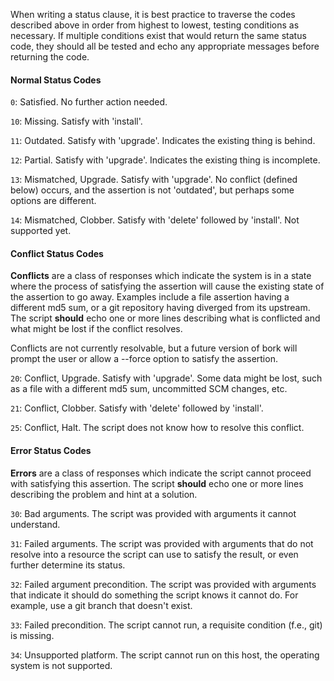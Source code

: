 When writing a status clause, it is best practice to traverse the codes described above in order from highest to lowest, testing conditions as necessary.  If multiple conditions exist that would return the same status code, they should all be tested and echo any appropriate messages before returning the code.

#### Normal Status Codes

`0`: Satisfied.  No further action needed.

`10`: Missing.  Satisfy with 'install'.

`11`: Outdated.  Satisfy with 'upgrade'.  Indicates the existing thing is behind.

`12`: Partial.  Satisfy with 'upgrade'.  Indicates the existing thing is incomplete.

`13`: Mismatched, Upgrade.  Satisfy with 'upgrade'.  No conflict (defined below) occurs, and the assertion is not 'outdated', but perhaps some options are different.

`14`: Mismatched, Clobber.  Satisfy with 'delete' followed by 'install'.  Not supported yet.

#### Conflict Status Codes

**Conflicts** are a class of responses which indicate the system is in a state where the process of satisfying the assertion will cause the existing state of the assertion to go away.  Examples include a file assertion having a different md5 sum, or a git repository having diverged from its upstream.  The script **should** echo one or more lines describing what is conflicted and what might be lost if the conflict resolves.

Conflicts are not currently resolvable, but a future version of bork will prompt the user or allow a --force option to satisfy the assertion.

`20`: Conflict, Upgrade.  Satisfy with 'upgrade'.  Some data might be lost, such as a file with a different md5 sum, uncommitted SCM changes, etc.

`21`: Conflict, Clobber.  Satisfy with 'delete' followed by 'install'.

`25`: Conflict, Halt.  The script does not know how to resolve this conflict.

#### Error Status Codes

**Errors** are a class of responses which indicate the script cannot proceed with satisfying this assertion.  The script **should** echo one or more lines describing the problem and hint at a solution.

`30`: Bad arguments.  The script was provided with arguments it cannot understand.

`31`: Failed arguments.  The script was provided with arguments that do not resolve into a resource the script can use to satisfy the result, or even further determine its status.

`32`: Failed argument precondition.  The script was provided with arguments that indicate it should do something the script knows it cannot do.  For example, use a git branch that doesn't exist.

`33`: Failed precondition.  The script cannot run, a requisite condition (f.e., git) is missing.

`34`: Unsupported platform.  The script cannot run on this host, the operating system is not supported.

